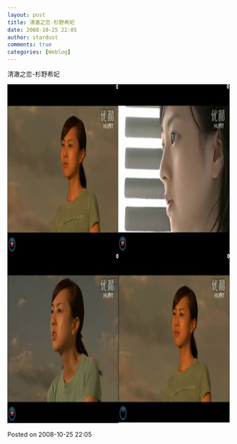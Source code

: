 ```yaml
---
layout: post
title: 清澈之恋-杉野希妃
date: 2008-10-25 22:05
author: stardust
comments: true
categories: [Weblog]
---
```

清澈之恋-杉野希妃

<a href="/wp-content/uploads/2008/10/clean-love.jpg"><img class="alignnone size-large wp-image-524" src="/wp-content/uploads/2008/10/clean-love-1024x768.jpg" alt="clean-love" width="1024" height="768" /></a>

Posted on 2008-10-25 22:05
